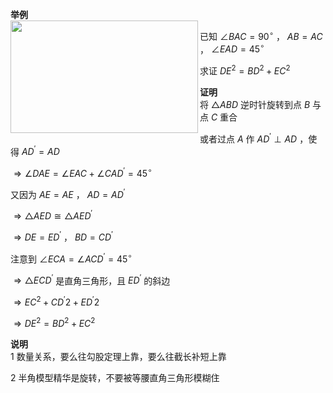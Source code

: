 **举例**  
<img src="E:\Math\work_space\math\005-入门课程-解析几何\098 resources\半角模型1.png" width="300px" height="180px" align="left"/>  
  
已知 $\angle BAC=90^\circ$ ， $AB=AC$ ， $\angle EAD=45^\circ$  
  
求证 $DE^2=BD^2+EC^2$  
  
**证明**  
将 $\triangle ABD$ 逆时针旋转到点 $B$ 与点 $C$ 重合  
  
或者过点 $A$ 作 $AD^\prime\perp AD$ ，使得 $AD^\prime=AD$  
  
$\Rightarrow\angle DAE=\angle EAC+\angle CAD^\prime=45^\circ$  
  
又因为 $AE=AE$ ， $AD=AD^\prime$  
  
$\Rightarrow\triangle AED\cong\triangle AED^\prime$  
  
$\Rightarrow DE=ED^\prime$ ， $BD=CD^\prime$  
  
注意到 $\angle ECA=\angle ACD^\prime=45^\circ$  
  
$\Rightarrow\triangle ECD^\prime$ 是直角三角形，且 $ED^\prime$ 的斜边  
  
$\Rightarrow EC^2+CD^\prime2+ED^\prime2$  
  
$\Rightarrow DE^2=BD^2+EC^2$  
  
**说明**  
1 数量关系，要么往勾股定理上靠，要么往截长补短上靠  
  
2 半角模型精华是旋转，不要被等腰直角三角形模糊住  
